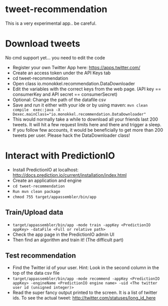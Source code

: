 tweet-recommendation
====================

This is a very experimental app.. be careful.

# Download tweets

No cmd support yet... you need to edit the code

* Register your own Twitter App here: https://apps.twitter.com/
* Create an access token under the API Keys tab
* cd tweet-recommendation
* Open class io.monokkel.recommendation.DataDownloader
* Edit the variables with the correct keys from the web page. (API key == consumerKey and API secret == consumerSecret) 
* Optional: Change the path of the datafile csv
* Save and run it either with your ide or by using maven: 
```mvn clean compile  exec:java -X -Dexec.mainClass="io.monokkel.recommendation.DataDownloader"```
* This would normally take a while to download all your friends last 200 tweets. It will hit a few request limits here and there and trigger a sleep.  
* If you follow few accounts, it would be beneficially to get more than 200 tweets per user. Please hack the DataDownloader class!

# Interact with PredictionIO

* Install PredictionIO at localhost: http://docs.prediction.io/current/installation/index.html
* Create an application and engine
* ```cd tweet-recommendation```
* ```Run mvn clean package```
* ```chmod 755 target/appassembler/bin/app```

## Train/Upload data

* ```target/appassembler/bin/app -mode train -appKey <PredictionIO appKey> -dataFile <Full or relative path>``` 
* Check the app page in the PredictionIO admin UI
* Then find an algorithm and train it! (The difficult part)

## Test recommendation

* Find the Twitter id of your user. Hint: Look in the second column in the top of the data csv file
* ```target/appassembler/bin/app -mode recommend -appKey <PredictionIO appKey> -engineName <PredictionIO engine name> -uid <The twitter user id (unsigned integer)>```
* Read the super fancy output printed to the screen. It is a list of twitter ids. To see the actual tweet: http://twitter.com/statuses/long_id_here
